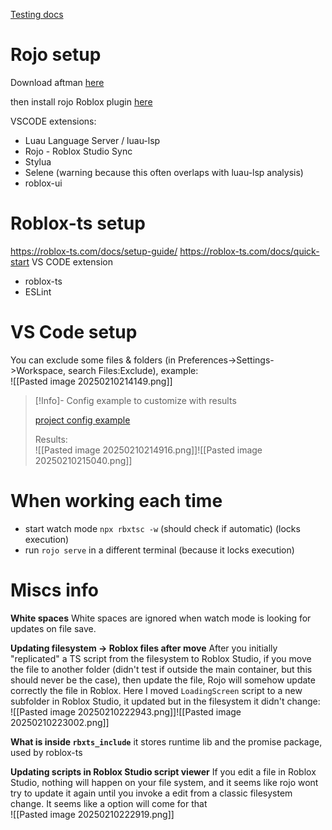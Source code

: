 
[Testing docs](https://create.roblox.com/docs/en-us/studio/testing-modes)


# Rojo setup
Download aftman [here](https://github.com/LPGhatguy/aftman#installation)

then install rojo Roblox plugin [here](https://rojo.space/docs/v7/getting-started/installation/)

VSCODE extensions:
- Luau Language Server / luau-lsp
- Rojo - Roblox Studio Sync
- Stylua
- Selene (warning because this often overlaps with luau-lsp analysis)
- roblox-ui

# Roblox-ts setup
https://roblox-ts.com/docs/setup-guide/
https://roblox-ts.com/docs/quick-start
VS CODE extension
- roblox-ts
- ESLint


# VS Code setup

You can exclude some files & folders (in Preferences->Settings->Workspace, search Files:Exclude), example: <br>
![[Pasted image 20250210214149.png]]

> [!Info]- Config example to customize with results
> 
> [project config example](https://gist.github.com/hzFishy/5232c990d7a287ebb7c5fb1912efddba)
> 
> Results:<br>
> ![[Pasted image 20250210214916.png]]![[Pasted image 20250210215040.png]]
# When working each time

- start watch mode `npx rbxtsc -w` (should check if automatic) (locks execution)
- run `rojo serve` in a different terminal (because it locks execution)

# Miscs info

**White spaces**
White spaces are ignored when watch mode is looking for updates on file save.

**Updating filesystem -> Roblox files after move**
After you initially "replicated" a TS script from the filesystem to Roblox Studio, if you move the file to another folder (didn't test if outside the main container, but this should never be the case), then update the file, Rojo will somehow update correctly the file in Roblox. 
Here I moved `LoadingScreen` script to a new subfolder in Roblox Studio, it updated but in the filesystem it didn't change: <br>
![[Pasted image 20250210222943.png]]![[Pasted image 20250210223002.png]]


**What is inside `rbxts_include`**
it stores runtime lib and the promise package, used by roblox-ts


**Updating scripts in Roblox Studio script viewer**
If you edit a file in Roblox Studio, nothing will happen on your file system, and it seems like rojo wont try to update it again until you invoke a edit from a classic filesystem change.
It seems like a option will come for that <br>
![[Pasted image 20250210222919.png]]